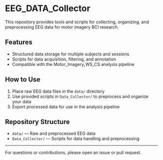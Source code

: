# EEG_DATA_Collector

This repository provides tools and scripts for collecting, organizing, and preprocessing EEG data for motor imagery BCI research.

## Features
- Structured data storage for multiple subjects and sessions
- Scripts for data acquisition, filtering, and annotation
- Compatible with the Motor_Imagery_WS_CS analysis pipeline

## How to Use
1. Place raw EEG data files in the `data/` directory
2. Use provided scripts in `Data_Collector/` to preprocess and organize your data
3. Export processed data for use in the analysis pipeline

## Repository Structure
- `data/` — Raw and preprocessed EEG data
- `Data_Collector/` — Scripts for data handling and preprocessing

---

For questions or contributions, please open an issue or pull request.
